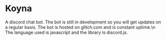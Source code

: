# Koyna
A discord chat bot.
The bot is still in development so you will get updates on a regular basis. The bot is hosted on glitch.com and is constant uptime.\n
The language used is javascript and the library is discord.js.
